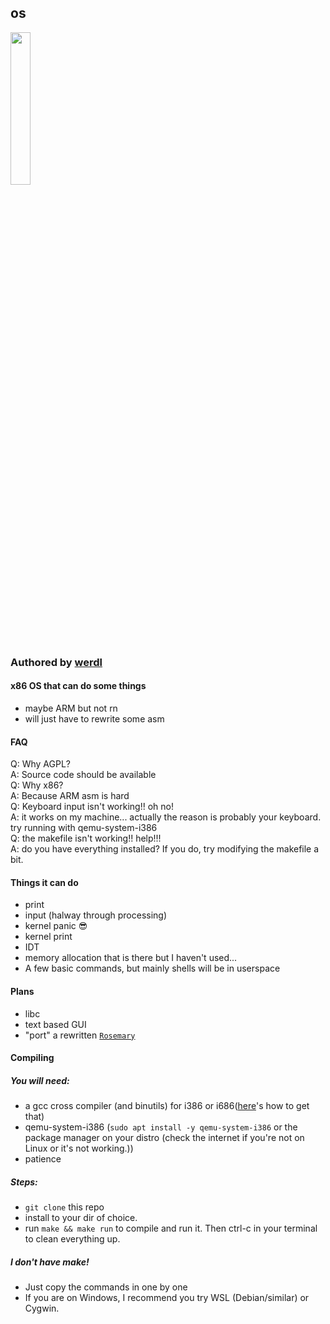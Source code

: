 ## os
<img style="height:25%;width:25%;" src="https://user-images.githubusercontent.com/106704354/229363944-79ecb9e9-2ea2-4f7d-b981-fac3d16d395f.svg"></img>
### Authored by [werdl](https://github.com/werdl)
#### x86 OS that can do some things
- maybe ARM but not rn 
- will just have to rewrite some asm
#### FAQ
Q: Why AGPL?<br>
A: Source code should be available<br>
Q: Why x86?<br>
A: Because ARM asm is hard<br>
Q: Keyboard input isn't working!! oh no!<br>
A: it works on my machine...
   actually the reason is probably your keyboard.
try running with qemu-system-i386<br>
Q: the makefile isn't working!! help!!!<br>
A: do you have everything installed?
   If you do, try modifying the makefile a bit.<br>
#### Things it can do
- print
- input (halway through processing)
- kernel panic 😎
- kernel print
- IDT
- memory allocation that is there but I haven't used...
- A few basic commands, but mainly shells will be in userspace
#### Plans
- libc
- text based GUI
- "port" a rewritten [`Rosemary`](http://github.com/werdl/rosemary)
#### Compiling
##### You will need:
- a gcc cross compiler (and binutils) for i386 or i686([here](https://wiki.osdev.org/GCC_Cross-Compiler)'s how to get that)
- qemu-system-i386 (`sudo apt install -y qemu-system-i386` or the package manager on your distro (check the internet if you're not on Linux or it's not working.))
- patience
##### Steps:
- `git clone` this repo
- install to your dir of choice.
- run `make && make run` to compile and run it. Then ctrl-c in your terminal to clean everything up.
##### I don't have make!
- Just copy the commands in one by one
- If you are on Windows, I recommend you try WSL (Debian/similar) or Cygwin.
